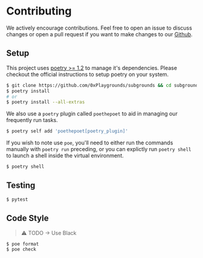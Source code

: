 # Contributing

We actively encourage contributions. Feel free to open an issue to discuss changes or open a pull request if you want to make changes to our [Github](https://github.com/0xPlaygrounds/subgrounds).

## Setup

This project uses [poetry >= 1.2](https://python-poetry.org/docs/) to manage it's dependencies. Please checkout the official instructions to setup poetry on your system.

```bash
$ git clone https://github.com/0xPlaygrounds/subgrounds && cd subgrounds
$ poetry install
# or
$ poetry install --all-extras
```

We also use a `poetry` plugin called `poethepoet` to aid in managing our frequently run tasks.

```bash
$ poetry self add 'poethepoet[poetry_plugin]'
```

If you wish to note use `poe`, you'll need to either run the commands manually with `poetry run` preceding, or you can explictly run `poetry shell` to launch a shell inside the virtual environment.

```bash
$ poetry shell
```

## Testing
```bash
$ pytest
```

## Code Style
> ⚠️ TODO -> Use Black

```bash
$ poe format
$ poe check
```
